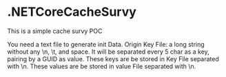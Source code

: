 # .NETCoreCacheSurvy
This is a simple cache survy POC 

You need a text file to generate init Data.
Origin Key File: a long string without any \n, \t, and space. It will be separated every 5 char as a key, pairing by a GUID as value. These keys are be stored in Key File separated with \n. These values are be stored in value File separated with \n.
